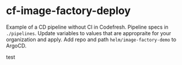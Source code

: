 # cf-image-factory-deploy

Example of a CD pipeline without CI in Codefresh. Pipeline specs in `./pipelines`. Update variables to values that are appropraite for your organization and apply. Add repo and path `helm/image-factory-demo` to ArgoCD.

test
